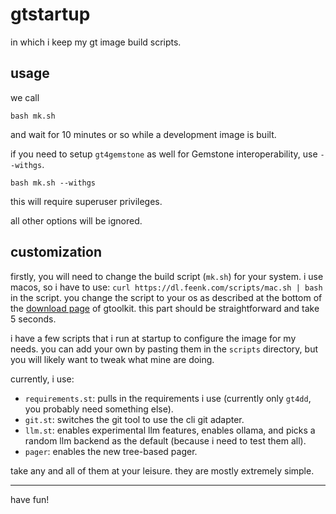 # gtstartup

in which i keep my gt image build scripts.

## usage

we call

```
bash mk.sh
```

and wait for 10 minutes or so while a development image is built.

if you need to setup `gt4gemstone` as well for Gemstone interoperability,
use `--withgs`.

```
bash mk.sh --withgs
```

this will require superuser privileges.

all other options will be ignored.

## customization

firstly, you will need to change the build script (`mk.sh`) for your system.
i use macos, so i have to use: `curl https://dl.feenk.com/scripts/mac.sh | bash`
in the script. you change the script to your os as described at the bottom
of the [download page](https://gtoolkit.com/download/) of gtoolkit. this
part should be straightforward and take 5 seconds.

i have a few scripts that i run at startup to configure the image for my
needs. you can add your own by pasting them in the `scripts` directory,
but you will likely want to tweak what mine are doing.

currently, i use:
- `requirements.st`: pulls in the requirements i use (currently only `gt4dd`,
  you probably need something else).
- `git.st`: switches the git tool to use the cli git adapter.
- `llm.st`: enables experimental llm features, enables ollama, and picks
  a random llm backend as the default (because i need to test them all).
- `pager`: enables the new tree-based pager.

take any and all of them at your leisure. they are mostly extremely simple.

<hr/>

have fun!
